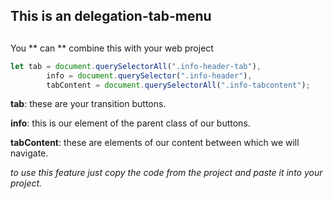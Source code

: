 ## This is an delegation-tab-menu<h2>
        
You ** can ** combine this with your web project


```javascript
let tab = document.querySelectorAll(".info-header-tab"),
        info = document.querySelector(".info-header"),
        tabContent = document.querySelectorAll(".info-tabcontent");

```
**tab**: these are your transition buttons.

**info**: this is our element of the parent class of our buttons.

**tabContent**: these are elements of our content between which we will navigate.

*to use this feature just copy the code from the project and paste it into your project.*
